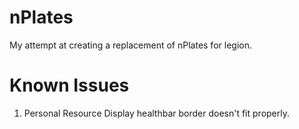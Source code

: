 # nPlates
My attempt at creating a replacement of nPlates for legion.

# Known Issues
 1) Personal Resource Display healthbar border doesn't fit properly.
